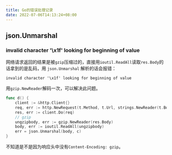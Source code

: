 ```yaml
---
title: Go的错误处理记录
date: 2022-07-06T14:13:24+08:00
---
```

## json.Unmarshal
### invalid character '\x1f' looking for beginning of value

网络请求返回的结果是被`gzip`压缩过的，直接用`ioutil.ReadAll`读取`res.Body`的话拿到的是乱码，用 `json.Unmarshal` 解析的话会报错： 
```
invalid character '\x1f' looking for beginning of value
```

用`gzip.NewReader`解码一次，可以解决此问题。
```go
func d() {
	client := &http.Client{}
	req, err := http.NewRequest(t.Method, t.Url, strings.NewReader(t.Body))
    res, err := client.Do(req)
    // gzip
	ungzipbody, err := gzip.NewReader(res.Body)
	body, err := ioutil.ReadAll(ungzipbody)
	err = json.Unmarshal(body, c)
}
```

不知道是不是因为响应头中没有`Content-Encoding: gzip`。